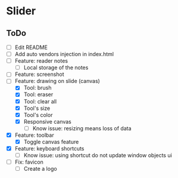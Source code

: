 # Slider

## ToDo
- [ ] Edit README
- [ ] Add auto vendors injection in index.html
- [ ] Feature: reader notes
  - [ ] Local storage of the notes
- [ ] Feature: screenshot
- [ ] Feature: drawing on slide (canvas)
  - [x] Tool: brush
  - [x] Tool: eraser
  - [x] Tool: clear all
  - [x] Tool's size
  - [x] Tool's color
  - [x] Responsive canvas
    - [ ] Know issue: resizing means loss of data
- [x] Feature: toolbar
  - [x] Toggle canvas feature
- [x] Feature: keyboard shortcuts
  - [ ] Know issue: using shortcut do not update window objects ui
- [ ] Fix: favicon
  - [ ] Create a logo
